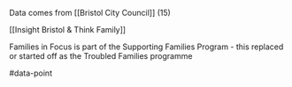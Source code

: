 Data comes from [[Bristol City Council]] (15)

[[Insight Bristol & Think Family]]

Families in Focus is part of the Supporting Families Program - this replaced or started off as the Troubled Families programme

#data-point
